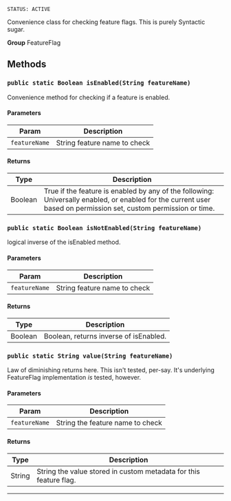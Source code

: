 `STATUS: ACTIVE`

Convenience class for checking feature flags. This is purely Syntactic sugar.

**Group** FeatureFlag

## Methods

### `public static Boolean isEnabled(String featureName)`

Convenience method for checking if a feature is enabled.

#### Parameters

| Param         | Description                  |
| ------------- | ---------------------------- |
| `featureName` | String feature name to check |

#### Returns

| Type    | Description                                                                                                                                                      |
| ------- | ---------------------------------------------------------------------------------------------------------------------------------------------------------------- |
| Boolean | True if the feature is enabled by any of the following: Universally enabled, or enabled for the current user based on permission set, custom permission or time. |

### `public static Boolean isNotEnabled(String featureName)`

logical inverse of the isEnabled method.

#### Parameters

| Param         | Description                  |
| ------------- | ---------------------------- |
| `featureName` | String feature name to check |

#### Returns

| Type    | Description                            |
| ------- | -------------------------------------- |
| Boolean | Boolean, returns inverse of isEnabled. |

### `public static String value(String featureName)`

Law of diminishing returns here. This isn't tested, per-say. It's underlying FeatureFlag implementation _is_ tested, however.

#### Parameters

| Param         | Description                      |
| ------------- | -------------------------------- |
| `featureName` | String the feature name to check |

#### Returns

| Type   | Description                                                       |
| ------ | ----------------------------------------------------------------- |
| String | String the value stored in custom metadata for this feature flag. |

---
